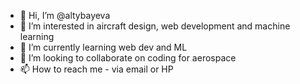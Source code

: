 - 👋 Hi, I’m @altybayeva
- 👀 I’m interested in aircraft design, web development and machine learning
- 🌱 I’m currently learning web dev and ML
- 💞️ I’m looking to collaborate on coding for aerospace
- 📫 How to reach me - via email or HP

<!---
altybayeva/altybayeva is a ✨ special ✨ repository because its `README.md` (this file) appears on your GitHub profile.
You can click the Preview link to take a look at your changes.
--->
